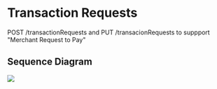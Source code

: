# Transaction Requests

POST /transactionRequests and PUT /transacionRequests to suppport "Merchant Request to Pay"

## Sequence Diagram

![]("mojaloop-technical-overview/transaction-requests-service/assets/diagrams/sequence/seq-trx-req-service-1.0.0.plantuml")

